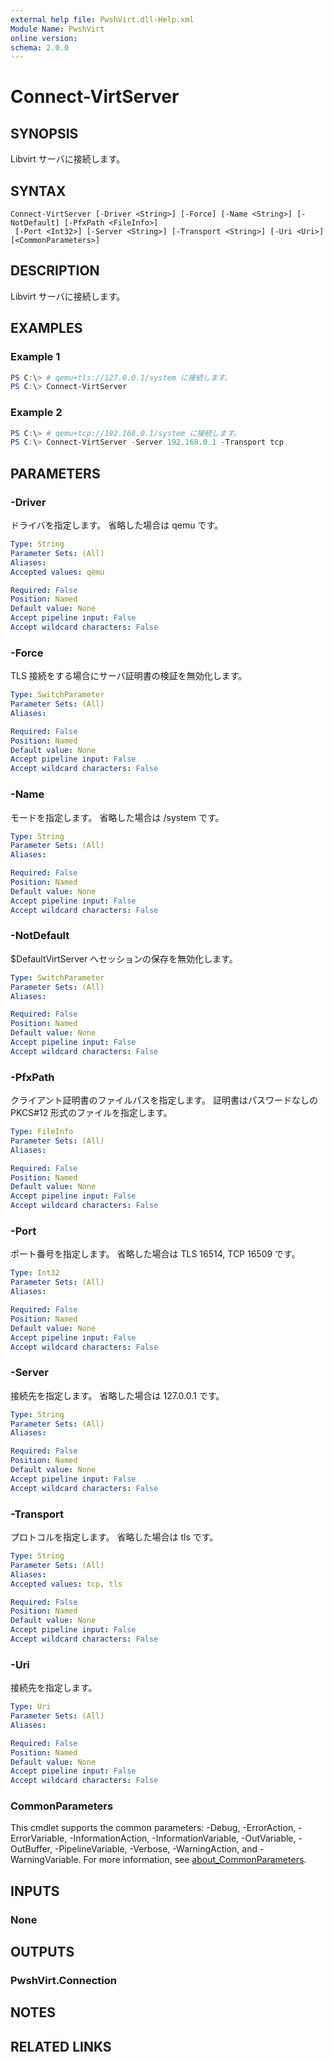 ```yaml
---
external help file: PwshVirt.dll-Help.xml
Module Name: PwshVirt
online version:
schema: 2.0.0
---
```


# Connect-VirtServer

## SYNOPSIS
Libvirt サーバに接続します。

## SYNTAX

```
Connect-VirtServer [-Driver <String>] [-Force] [-Name <String>] [-NotDefault] [-PfxPath <FileInfo>]
 [-Port <Int32>] [-Server <String>] [-Transport <String>] [-Uri <Uri>] [<CommonParameters>]
```

## DESCRIPTION
Libvirt サーバに接続します。

## EXAMPLES

### Example 1
```powershell
PS C:\> # qemu+tls://127.0.0.1/system に接続します。
PS C:\> Connect-VirtServer
```

### Example 2
```powershell
PS C:\> # qemu+tcp://192.168.0.1/system に接続します。
PS C:\> Connect-VirtServer -Server 192.168.0.1 -Transport tcp
```

## PARAMETERS

### -Driver
ドライバを指定します。
省略した場合は qemu です。

```yaml
Type: String
Parameter Sets: (All)
Aliases:
Accepted values: qemu

Required: False
Position: Named
Default value: None
Accept pipeline input: False
Accept wildcard characters: False
```

### -Force
TLS 接続をする場合にサーバ証明書の検証を無効化します。

```yaml
Type: SwitchParameter
Parameter Sets: (All)
Aliases:

Required: False
Position: Named
Default value: None
Accept pipeline input: False
Accept wildcard characters: False
```

### -Name
モードを指定します。
省略した場合は /system です。

```yaml
Type: String
Parameter Sets: (All)
Aliases:

Required: False
Position: Named
Default value: None
Accept pipeline input: False
Accept wildcard characters: False
```

### -NotDefault
$DefaultVirtServer へセッションの保存を無効化します。

```yaml
Type: SwitchParameter
Parameter Sets: (All)
Aliases:

Required: False
Position: Named
Default value: None
Accept pipeline input: False
Accept wildcard characters: False
```

### -PfxPath
クライアント証明書のファイルパスを指定します。
証明書はパスワードなしの PKCS#12 形式のファイルを指定します。

```yaml
Type: FileInfo
Parameter Sets: (All)
Aliases:

Required: False
Position: Named
Default value: None
Accept pipeline input: False
Accept wildcard characters: False
```

### -Port
ポート番号を指定します。
省略した場合は TLS 16514, TCP 16509 です。

```yaml
Type: Int32
Parameter Sets: (All)
Aliases:

Required: False
Position: Named
Default value: None
Accept pipeline input: False
Accept wildcard characters: False
```

### -Server
接続先を指定します。
省略した場合は 127.0.0.1 です。

```yaml
Type: String
Parameter Sets: (All)
Aliases:

Required: False
Position: Named
Default value: None
Accept pipeline input: False
Accept wildcard characters: False
```

### -Transport
プロトコルを指定します。
省略した場合は tls です。

```yaml
Type: String
Parameter Sets: (All)
Aliases:
Accepted values: tcp, tls

Required: False
Position: Named
Default value: None
Accept pipeline input: False
Accept wildcard characters: False
```

### -Uri
接続先を指定します。

```yaml
Type: Uri
Parameter Sets: (All)
Aliases:

Required: False
Position: Named
Default value: None
Accept pipeline input: False
Accept wildcard characters: False
```

### CommonParameters
This cmdlet supports the common parameters: -Debug, -ErrorAction, -ErrorVariable, -InformationAction, -InformationVariable, -OutVariable, -OutBuffer, -PipelineVariable, -Verbose, -WarningAction, and -WarningVariable. For more information, see [about_CommonParameters](http://go.microsoft.com/fwlink/?LinkID=113216).

## INPUTS

### None
## OUTPUTS

### PwshVirt.Connection
## NOTES

## RELATED LINKS
